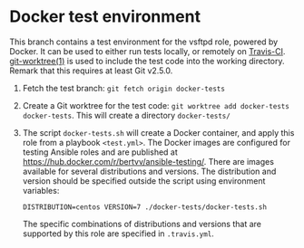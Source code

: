 # Docker test environment

This branch contains a test environment for the vsftpd role, powered by Docker. It can be used to either run tests locally, or remotely on [Travis-CI](https://travis-ci.org/).  [git-worktree(1)](https://git-scm.com/docs/git-worktree) is used to include the test code into the working directory. Remark that this requires at least Git v2.5.0.

1. Fetch the test branch: `git fetch origin docker-tests`
2. Create a Git worktree for the test code: `git worktree add docker-tests docker-tests`. This will create a directory `docker-tests/`
3. The script `docker-tests.sh` will create a Docker container, and apply this role from a playbook `<test.yml>`. The Docker images are configured for testing Ansible roles and are published at <https://hub.docker.com/r/bertvv/ansible-testing/>. There are images available for several distributions and versions. The distribution and version should be specified outside the script using environment variables:

    ```
    DISTRIBUTION=centos VERSION=7 ./docker-tests/docker-tests.sh
    ```

    The specific combinations of distributions and versions that are supported by this role are specified in `.travis.yml`.


